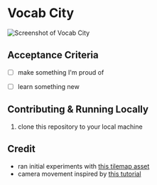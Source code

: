 # Vocab City

![Screenshot of Vocab City](/doc/img/project.png)

## Acceptance Criteria

- [ ] make something I'm proud of
- [ ] learn something new


## Contributing & Running Locally

1. clone this repository to your local machine


## Credit

- ran initial experiments with [this tilemap asset](https://kenney.nl/assets/pixel-platformer-blocks)
- camera movement inspired by [this tutorial](https://www.youtube.com/watch?v=KHYk44x2rqM&list=PLM-hFhoXjVl1hq0j9lxgRCzxkBpDZhDlT&index=2)
